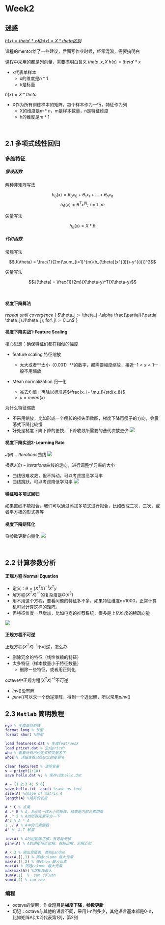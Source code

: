 # Week2

## 迷惑

[$h(x)= theta'*x 和 h(x) = X*theta 区别$](https://www.coursera.org/learn/machine-learning/supplement/SFKpu/programming-tips-from-mentors)

课程的mentor给了一些建议，后面写作业时候，经常混淆，需要搞明白

课程中采用的都是列向量，需要搞明白含义 $theta, x, X$
$h(x) = theta'*x$
- x代表单样本
    - x的维度是$n*1$
    - h是标量

$h(x) = X*theta$
- X作为所有训练样本的矩阵，每个样本作为一行，特征作为列
    - X的维度是$m*n$，m是样本数量，n是特征维度
    - h的维度是$m*1$

&nbsp;

## 2.1 多项式线性回归



### 多维特征

##### 假设函数
 
两种非矩阵写法 

$$h_\theta(x) = \theta_0x_0+\theta_1x_1+…+\theta_nx_n$$
$$h_\theta(x) = \theta^Tx^{(i)};\ i = 1..m$$

矢量写法

$$h_\theta(x) = X*\theta$$


##### 代价函数

常规写法
 
$$J(\theta) = \frac{1}{2m}\sum_{i=1}^{m}(h_{\theta}(x^{(i)})-y^{(i)})^2$$

矢量写法 

$$J(\theta) = \frac{1}{2m}(X\theta-y)^T(X\theta-y)$$

&nbsp;
#### 梯度下降算法

$repeat\ until\ covergence\ \{$
    $\theta_j := \theta_j -\alpha \frac{\partial}{\partial \theta_j}J(\theta_j); for\ j\ := 0...n$
$\}$


#### 梯度下降实战1-Feature Scaling
核心思想：确保特征们都在相似的幅度

- feature scaling 特征缩放
    - 太大或者**太小（0.001）**的数字，都需要幅度缩放，接近$-1< x< 1$一般不用缩放

- Mean normalization 归一化
    - 减去均值，再除以标准差$\frac{x_i - \mu_i}{std(x_i)}​$
    - $\mu = mean(x)$

为什么特征缩放
- 不采用缩放，比如形成一个瘦长的损失函数图，梯度下降再瘦子的方向，会震荡式下降比较慢
- 好处是梯度下降下降的更快，下降收敛所需要的迭代次数更少
![](<https://user-images.githubusercontent.com/41643043/55670396-423b8580-58b6-11e9-9655-fd294ddedb75.png>)


#### 梯度下降实战2-Learning Rate
$J(\theta)-Iterations$曲线
![](https://user-images.githubusercontent.com/41643043/55677310-dbe74f00-5917-11e9-890d-95ff3f06c054.png)

根据$J(\theta)-Iterations$曲线的走向，进行调整学习率的大小
- 曲线很难收敛，但不抖动，可以考虑提高学习率
- 曲线跳跃，可以考虑降低学习率
![](https://user-images.githubusercontent.com/41643043/55677312-ddb11280-5917-11e9-9042-e2dca3eb036a.png)


#### 特征和多项式回归
如果直线不能拟合，我们可以通过添加多项式进行拟合，比如改成二次，三次，或者平方根的形式等等

#### 梯度下降矩阵化
将参数更新向量化
![](https://user-images.githubusercontent.com/41643043/55678730-245f3680-5931-11e9-91db-d487d4d5230a.png)


&nbsp;
## 2.2 计算参数分析

#### 正规方程 Normal Equation
- 定义：$\theta = (X^T X)^{-1}X^Ty$
- 解方程$(X^T X)^{-1}$的复杂度是$O(n^3)$
- 用不用这个方程，要看问题的特征多不多，如果特征维度n<1000，正常计算机可以计算这样的矩阵。
- 但特征维度一旦增加，比如电商的推荐系统，很多是上亿维度的稀疏向量

![](https://user-images.githubusercontent.com/41643043/55677705-37690b00-591f-11e9-8a46-e1bf57fd3696.png)

#### 正规方程不可逆
正规方程$(X^T X)^{-1}$不可逆，怎么办
- 删除冗余的特征（线性依赖的特征）
- 太多特征（样本数量小于特征数量）
    - 删除一些特征，或者用正则化

octave中正规方程$(X^T X)^{-1}$不可逆
- $inv()$没有解
- $pinv()$可以求一个伪逆矩阵，得到一个近似解，所以常用$pinv()$


## 2.3 `Matlab` 简明教程

```matlab
eye % 生成单位矩阵
format long % 长型
format short %短型

load featuresX.dat % 生成featruesX
load priceY.dat % 生成priceY
who % 查看所有已经定义的变量名字
whos % 详细查看已经定义的变量名

clear featuresX % 清除变量
v = priceY(1:10) 
save hello.dat v; % 保存v到hello.dat

A = [1 2;3 4; 5 6]
save hello.txt -ascii %save as text 
size(A) %shape of matrix A
length(A) %矩阵的长度

A * C % 点乘
A .* B % A, B必须一样大小的矩阵，结果是内部元素相乘
A .^ 2 % A的所有元素平方一下
A^2 % A * A
1 ./ A % A中的元素倒数
A' %  A.T 转置

inv(A) % A的逆矩阵正解，有可能无解
pinv(A) % A的逆矩阵近似解，有解出解，无解近似

A < 3 % 输出真值表，类似pandas
max(A,[],1) % 筛选column 最大元素
max(A,[],2) % 筛选row 最大元素
max(A) % 筛选column 最大元素
max(max(A)) %求矩阵最大
sum(A,1)  %  sum column
sum(A,2) % sum row
```

### 编程
- octave的使用，作业题目是**梯度下降，参数更新**
- 切记：octave与其他的语言不同，采用1-n到多少，其他语言基本都是0-n，比如矩阵A[:,1:2]代表第1列，第2列








